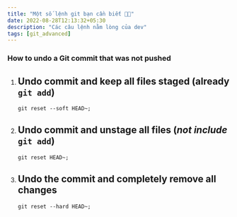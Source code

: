 ```yaml
---
title: "Một số lệnh git bạn cần biết 💯💯"
date: 2022-08-28T12:13:32+05:30
description: "Các câu lệnh nằm lòng của dev"
tags: [git_advanced]
---
```


### How to undo a Git commit that was not pushed

1. ## Undo commit and keep all files staged (already `git add`)

    ```
    git reset --soft HEAD~;
    ```

2. ## Undo commit and unstage all files (*not include* `git add`)
    ```
    git reset HEAD~;
    ```

3. ## Undo the commit and completely remove all changes
    ```
    git reset --hard HEAD~;
    ```
